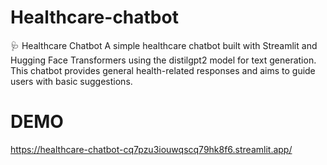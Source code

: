# Healthcare-chatbot

🩺 Healthcare Chatbot
A simple healthcare chatbot built with Streamlit and Hugging Face Transformers using the distilgpt2 model for text generation. This chatbot provides general health-related responses and aims to guide users with basic suggestions.

# DEMO
https://healthcare-chatbot-cq7pzu3iouwqscq79hk8f6.streamlit.app/
